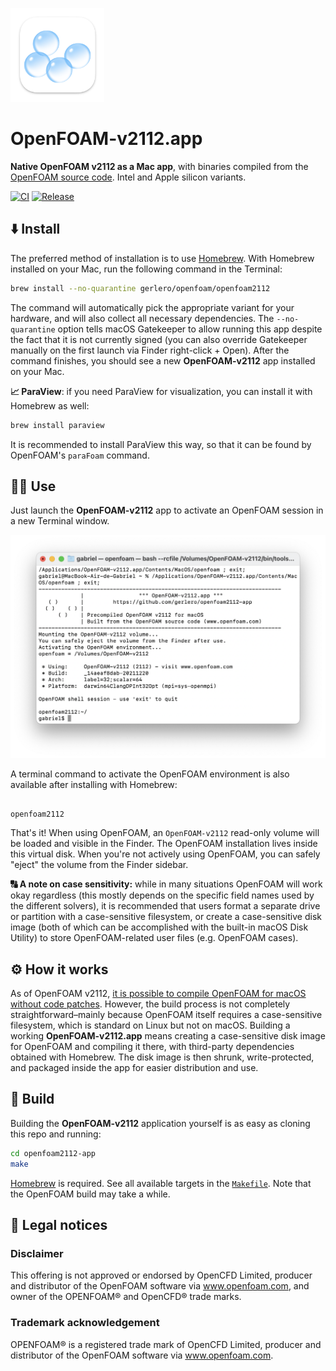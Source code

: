 [<img src="icon.png" width="150">](#)

# OpenFOAM-v2112.app

**Native OpenFOAM v2112 as a Mac app**, with binaries compiled from the [OpenFOAM source code](https://develop.openfoam.com/Development/openfoam/-/blob/master/doc/Build.md). Intel and Apple silicon variants.

[![CI](https://github.com/gerlero/openfoam2112-app/actions/workflows/ci.yml/badge.svg)](https://github.com/gerlero/openfoam2112-app/actions/workflows/ci.yml) [![Release](https://github.com/gerlero/openfoam2112-app/actions/workflows/release.yml/badge.svg)](https://github.com/gerlero/openfoam2112-app/actions/workflows/release.yml)

## ⬇️ Install

The preferred method of installation is to use [Homebrew](https://brew.sh). With Homebrew installed on your Mac, run the following command in the Terminal:

```sh
brew install --no-quarantine gerlero/openfoam/openfoam2112
```

The command will automatically pick the appropriate variant for your hardware, and will also collect all necessary dependencies. The ``--no-quarantine`` option tells macOS Gatekeeper to allow running this app despite the fact that it is not currently signed (you can also override Gatekeeper manually on the first launch via Finder right-click + Open). After the command finishes, you should see a new **OpenFOAM-v2112** app installed on your Mac.

**📈 ParaView**: if you need ParaView for visualization, you can install it with Homebrew as well:

```sh
brew install paraview
```

It is recommended to install ParaView this way, so that it can be found by OpenFOAM's `paraFoam` command.

## 🧑‍💻 Use

Just launch the **OpenFOAM-v2112** app to activate an OpenFOAM session in a new Terminal window.

<img src="screenshot.png" width="650">

A terminal command to activate the OpenFOAM environment is also available after installing with Homebrew:

```sh<img width="682" alt="image" src="https://user-images.githubusercontent.com/15150530/162010892-554bae6e-a4f4-4a2b-af2a-e7f8bc52396d.png">

openfoam2112
```

That's it! When using OpenFOAM, an `OpenFOAM-v2112` read-only volume will be loaded and visible in the Finder. The OpenFOAM installation lives inside this virtual disk. When you're not actively using OpenFOAM, you can safely "eject" the volume from the Finder sidebar.

**🔠 A note on case sensitivity:** while in many situations OpenFOAM will work okay regardless (this mostly depends on the specific field names used by the different solvers), it is recommended that users format a separate drive or partition with a case-sensitive filesystem, or create a case-sensitive disk image (both of which can be accomplished with the built-in macOS Disk Utility) to store OpenFOAM-related user files (e.g. OpenFOAM cases).

## ⚙️ How it works

As of OpenFOAM v2112, [it is possible to compile OpenFOAM for macOS without code patches](https://develop.openfoam.com/Development/openfoam/-/wikis/building#darwin-mac-os). However, the build process is not completely straightforward–mainly because OpenFOAM itself requires a case-sensitive filesystem, which is standard on Linux but not on macOS. Building a working **OpenFOAM-v2112.app** means creating a case-sensitive disk image for OpenFOAM and compiling it there, with third-party dependencies obtained with Homebrew. The disk image is then shrunk, write-protected, and packaged inside the app for easier distribution and use.

## 🔨 Build

Building the **OpenFOAM-v2112** application yourself is as easy as cloning this repo and running:

```sh
cd openfoam2112-app
make
```
[Homebrew](https://brew.sh) is required. See all available targets in the [`Makefile`](Makefile). Note that the OpenFOAM build may take a while.

## 📄 Legal notices

### Disclaimer

This offering is not approved or endorsed by OpenCFD Limited, producer and distributor of the OpenFOAM software via www.openfoam.com, and owner of the OPENFOAM®  and OpenCFD® trade marks.

### Trademark acknowledgement

OPENFOAM® is a registered trade mark of OpenCFD Limited, producer and distributor of the OpenFOAM software via www.openfoam.com.
